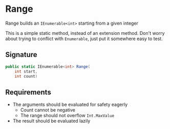 # Range

Range builds an `IEnumerable<int>` starting from a given integer

This is a simple static method, instead of an extension method. 
Don't worry about trying to conflict with `Enumerable`, just put it somewhere easy to test.

## Signature

```csharp
public static IEnumerable<int> Range(
    int start,
    int count)
```

## Requirements

* The arguments should be evaluated for safety eagerly
  * Count cannot be negative
  * The range should not overflow `Int.MaxValue`
* The result should be evaluated lazily
